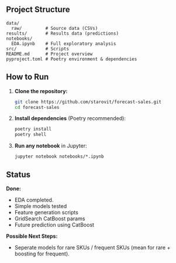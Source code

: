 ## Project Structure

```
data/
  raw/         # Source data (CSVs)
results/       # Results data (predictions)
notebooks/
  EDA.ipynb    # Full exploratory analysis
src/           # Scripts
README.md      # Project overview
pyproject.toml # Poetry environment & dependencies
```

## How to Run

1. **Clone the repository:**

   ```bash
   git clone https://github.com/starovit/forecast-sales.git
   cd forecast-sales
   ```

2. **Install dependencies** (Poetry recommended):

   ```bash
   poetry install
   poetry shell
   ```

3. **Run any notebook** in Jupyter:

   ```
   jupyter notebook notebooks/*.ipynb
   ```

## Status

**Done:**
* EDA completed.
* Simple models tested
* Feature generation scripts
* GridSearch CatBoost params
* Future prediction using CatBoost

**Possible Next Steps:**
* Seperate models for rare SKUs / frequent SKUs (mean for rare + boosting for frequent).